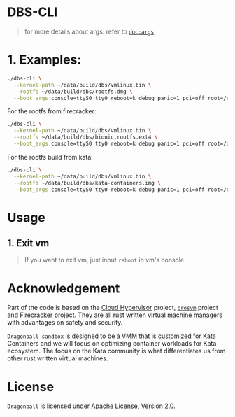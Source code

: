 # DBS-CLI

> for more details about args: refer to [`doc:args`](docs/args.md)

# 1. Examples:

```bash
./dbs-cli \
  --kernel-path ~/data/build/dbs/vmlinux.bin \
  --rootfs ~/data/build/dbs/rootfs.dmg \
  --boot_args console=ttyS0 tty0 reboot=k debug panic=1 pci=off root=/dev/vda1 ;
```

For the rootfs from firecracker:

```bash
./dbs-cli \
  --kernel-path ~/data/build/dbs/vmlinux.bin \
  --rootfs ~/data/build/dbs/bionic.rootfs.ext4 \
  --boot_args console=ttyS0 tty0 reboot=k debug panic=1 pci=off root=/dev/vda ;
```


For the rootfs build from kata:

```bash
./dbs-cli \
  --kernel-path ~/data/build/dbs/vmlinux.bin \
  --rootfs ~/data/build/dbs/kata-containers.img \
  --boot_args console=ttyS0 tty0 reboot=k debug panic=1 pci=off root=/dev/vda1 ;
```

# Usage

## 1. Exit vm

> If you want to exit vm, just input `reboot` in vm's console.

# Acknowledgement
Part of the code is based on the [Cloud Hypervisor](https://github.com/cloud-hypervisor/cloud-hypervisor) project, [`crosvm`](https://github.com/google/crosvm) project and [Firecracker](https://github.com/firecracker-microvm/firecracker) project. They are all rust written virtual machine managers with advantages on safety and security.

`Dragonball sandbox` is designed to be a VMM that is customized for Kata Containers and we will focus on optimizing container workloads for Kata ecosystem. The focus on the Kata community is what differentiates us from other rust written virtual machines.

# License

`Dragonball` is licensed under [Apache License](http://www.apache.org/licenses/LICENSE-2.0), Version 2.0.